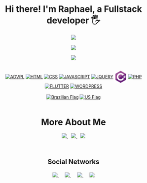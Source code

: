 <!-- Initial Title -->
<h1 align='center'> Hi there! I'm Raphael, a Fullstack developer 🖐️</h1>

<!-- Profile -->
<p align='center'>
  <a href='#'>
    <img src="https://github-readme-stats.vercel.app/api?username=TonelliMG&show_icons=true&count_private=true&title_color=0891b2&text_color=ffffff&icon_color=0891b2&bg_color=1c1917&hide_border=true">
  </a>
</p>

<!-- Contributions -->
<p align="center">
  <a href="#">
    <img src="https://github-readme-streak-stats.herokuapp.com/?user=TonelliMG&stroke=ffffff&background=1c1917&ring=0891b2&fire=0891b2&currStreakNum=ffffff&currStreakLabel=0891b2&sideNums=ffffff&sideLabels=ffffff&dates=ffffff&hide_border=true">
  </a>
</p>

<!-- Most Used Languages -->
<p align='center'>
  <a href='#'>
    <img src="https://github-readme-stats.vercel.app/api/top-langs/?username=tonellimg&theme=dark">
  </a>
</p>

<!-- Languages and Tools -->
<br>
<div align="center" style="display: inline_block">
  <a href="#"><img align="center" alt="ADVPL" height="40" width="40" src="https://cdn.icon-icons.com/icons2/2148/PNG/512/totvs_icon_131953.png"></a>
  <a href="#"><img align="center" alt="HTML" height="40" width="40" src="https://cdn.jsdelivr.net/gh/devicons/devicon/icons/html5/html5-original.svg"></a>
  <a href="#"><img align="center" alt="CSS" height="40" width="40" src="https://cdn.jsdelivr.net/gh/devicons/devicon/icons/css3/css3-original.svg"></a>
  <a href="#"><img align="center" alt="JAVASCRIPT" height="40" width="40" src="https://cdn.jsdelivr.net/gh/devicons/devicon/icons/javascript/javascript-original.svg"></a>
  <a href="#"><img align="center" alt="JQUERY" height="40" width="40" src="https://cdn.jsdelivr.net/gh/devicons/devicon/icons/jquery/jquery-original.svg"></a>
  <a href="#"><img align="center" alt="CSHARP" height="40" width="40" src="https://raw.githubusercontent.com/devicons/devicon/master/icons/csharp/csharp-original.svg"></a>
  <a href="#"><img align="center" alt="PHP" height="40" width="40" src="https://cdn.jsdelivr.net/gh/devicons/devicon/icons/php/php-original.svg"></a>
  <a href="#"><img align="center" alt="FLUTTER" height="40" width="40" src="https://cdn.jsdelivr.net/gh/devicons/devicon/icons/flutter/flutter-original.svg"></a>
  <a href="#"><img align="center" alt="WORDPRESS" height="40" width="40" src="https://cdn.jsdelivr.net/gh/devicons/devicon/icons/wordpress/wordpress-original.svg"></a>
</div>

<!-- Languages -->
<br>
<div align="center" style="display: inline_block">
  <a href="#"><img align="center" alt="Brazilian Flag" height="40" width="60" src="https://upload.wikimedia.org/wikipedia/commons/0/05/Flag_of_Brazil.svg"></a>
  <a href="#"><img align="center" alt="US Flag" height="40" width="60" src="https://png.vector.me/files/images/1/3/132500/united_states_clip_art.jpg"></a>
</div>

<!-- About -->
<br>
<h1 align='center'> More About Me </h1>
<p align='center'>
  <a href='https://resume.io/r/Ev5pKuKl0' style='padding: 10px'>
    <img src="https://img.shields.io/badge/CV-5708ff?style=for-the-badge&logo=c&logoColor=white">
  </a>
  <a href='https://github.com/PontoIniSistemas'>
    <img src="https://img.shields.io/badge/.iNi_Sistemas-FF0000?style=for-the-badge&logoColor=white">
  </a>
  <a href='https://www.linkedin.com/in/tonelliraphael/' style='padding: 10px'>
    <img src="https://img.shields.io/badge/Linkedin-1086e4?style=for-the-badge&logo=linkedin&logoColor=white">
  </a>
</p>

<!-- Social Networks -->
<br>
<h2 align='center'> Social Networks </h2>
<p align='center' style='padding-top: 5px'>
  <a href='https://twitter.com/TonelliMG' style='padding: 10px'>
    <img src="https://img.shields.io/badge/Twitter-23b8fe?style=for-the-badge&logo=twitter&logoColor=white">
  </a>
  <a href='https://instagram.com/tonelli_oficial' style='padding: 10px'>
    <img src="https://img.shields.io/badge/Instagram-E4405F?style=for-the-badge&logo=instagram&logoColor=white">
  </a>
  <a href='https://www.youtube.com/c/BoyraphapixBR' style='padding: 10px'>
    <img src="https://img.shields.io/badge/YouTube-FF0000?style=for-the-badge&logo=youtube&logoColor=white">
  </a>
  <a href='https://www.twitch.tv/Boyraphapix' style='padding: 10px'>
    <img src="https://img.shields.io/badge/Twitch-9146FF?style=for-the-badge&logo=twitch&logoColor=white">
  </a>
</p>
